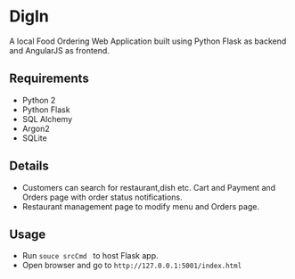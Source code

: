 # DigIn
A local Food Ordering Web Application built using Python Flask as backend and AngularJS as frontend.

## Requirements

* Python 2
* Python Flask
* SQL Alchemy
* Argon2
* SQLite

## Details

* Customers can search for restaurant,dish etc. Cart and Payment and Orders page with order status notifications.
* Restaurant management page to modify menu and Orders page.

## Usage

* Run `souce srcCmd ` to host Flask app.
* Open browser and go to `http://127.0.0.1:5001/index.html`

